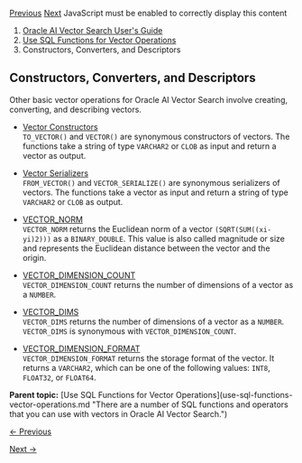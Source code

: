 [Previous](vector_embedding-vecse.md) [Next](vector-constructors.md)
JavaScript must be enabled to correctly display this content

  1. [Oracle AI Vector Search User's Guide](index.md)
  2. [Use SQL Functions for Vector Operations](use-sql-functions-vector-operations.md)
  3. Constructors, Converters, and Descriptors

## Constructors, Converters, and Descriptors

Other basic vector operations for Oracle AI Vector Search involve creating,
converting, and describing vectors.

  * [Vector Constructors](vector-constructors.md)  
`TO_VECTOR()` and `VECTOR()` are synonymous constructors of vectors. The
functions take a string of type `VARCHAR2` or `CLOB` as input and return a
vector as output.

  * [Vector Serializers](vector-serializers.md)  
`FROM_VECTOR()` and `VECTOR_SERIALIZE()` are synonymous serializers of
vectors. The functions take a vector as input and return a string of type
`VARCHAR2` or `CLOB` as output.

  * [VECTOR_NORM](vector_norm-vecse.md)  
`VECTOR_NORM` returns the Euclidean norm of a vector `(SQRT(SUM((xi-yi)2)))`
as a `BINARY_DOUBLE`. This value is also called magnitude or size and
represents the Euclidean distance between the vector and the origin.

  * [VECTOR_DIMENSION_COUNT](vector_dimension_count-vecse.md)  
`VECTOR_DIMENSION_COUNT` returns the number of dimensions of a vector as a
`NUMBER`.

  * [VECTOR_DIMS](vector_dims-vecse.md)  
`VECTOR_DIMS` returns the number of dimensions of a vector as a `NUMBER`.
`VECTOR_DIMS` is synonymous with `VECTOR_DIMENSION_COUNT`.

  * [VECTOR_DIMENSION_FORMAT](vector_dimension_format-vecse.md)  
`VECTOR_DIMENSION_FORMAT` returns the storage format of the vector. It returns
a `VARCHAR2`, which can be one of the following values: `INT8`, `FLOAT32`, or
`FLOAT64`.

**Parent topic:** [Use SQL Functions for Vector Operations](use-sql-functions-
vector-operations.md "There are a number of SQL functions and operators that
you can use with vectors in Oracle AI Vector Search.")


[← Previous](vector_embedding-vecse.md)

[Next →](vector-constructors.md)
